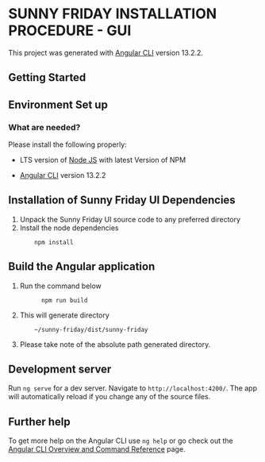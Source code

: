 # SUNNY FRIDAY INSTALLATION PROCEDURE - GUI

This project was generated with [Angular CLI](https://github.com/angular/angular-cli) version 13.2.2.

## Getting Started

## Environment Set up

### What are needed?

Please install the following properly:

- LTS version of [Node JS](https://nodejs.org/en/) with latest Version of NPM

- [Angular CLI](https://github.com/angular/angular-cli) version 13.2.2

## Installation of Sunny Friday UI Dependencies

1. Unpack the Sunny Friday UI source code to any preferred directory
1. Install the node dependencies
   ```
       npm install
   ```

## Build the Angular application

1. Run the command below
   ```
         npm run build
   ```
1. This will generate directory
   ```
       ~/sunny-friday/dist/sunny-friday
   ```
1. Please take note of the absolute path generated directory.

## Development server

Run `ng serve` for a dev server. Navigate to `http://localhost:4200/`. The app will automatically reload if you change any of the source files.

## Further help

To get more help on the Angular CLI use `ng help` or go check out the [Angular CLI Overview and Command Reference](https://angular.io/cli) page.
